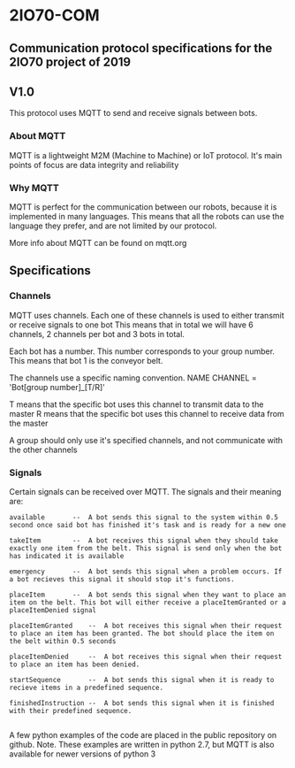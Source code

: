 # 2IO70-COM
## Communication protocol specifications for the 2IO70 project of 2019
## V1.0

This protocol uses MQTT to send and receive signals between bots.

### About MQTT
MQTT is a lightweight M2M (Machine to Machine) or IoT protocol.
It's main points of focus are data integrity and reliability

### Why MQTT
MQTT is perfect for the communication between our robots, because it is implemented in many languages.
This means that all the robots can use the language they prefer, and are not limited by our protocol.

More info about MQTT can be found on mqtt.org


## Specifications

### Channels
MQTT uses channels. Each one of these channels is used to either transmit or receive signals to one bot
This means that in total we will have 6 channels, 2 channels per bot and 3 bots in total.

Each bot has a number. This number corresponds to your group number. This means that bot 1 is the conveyor belt.

The channels use a specific naming convention.
NAME CHANNEL = 'Bot[group number]_[T/R]'

T means that the specific bot uses this channel to transmit data to the master
R means that the specific bot uses this channel to receive data from the master

A group should only use it's specified channels, and not communicate with the other channels

### Signals

Certain signals can be received over MQTT. The signals and their meaning are:
```
available		--	A bot sends this signal to the system within 0.5 second once said bot has finished it's task and is ready for a new one

takeItem		--	A bot receives this signal when they should take exactly one item from the belt. This signal is send only when the bot has indicated it is available

emergency		--	A bot sends this signal when a problem occurs. If a bot recieves this signal it should stop it's functions.

placeItem		--	A bot sends this signal when they want to place an item on the belt. This bot will either receive a placeItemGranted or a placeItemDenied signal

placeItemGranted	-- 	A bot receives this signal when their request to place an item has been granted. The bot should place the item on the belt within 0.5 seconds

placeItemDenied		-- 	A bot receives this signal when their request to place an item has been denied.

startSequence		--	A bot sends this signal when it is ready to recieve items in a predefined sequence.

finishedInstruction	--	A bot sends this signal when it is finished with their predefined sequence.


```

A few python examples of the code are placed in the public repository on github.
Note. These examples are written in python 2.7, but MQTT is also available for newer versions of python 3
 




